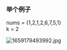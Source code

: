 ### 举个例子
nums = {1,2,1,2,6,7,5,1}  
k  = 2

![1659179493992.jpg](https://assets.zaqbest.com/2022/07/30/62e5120a80327.jpg)